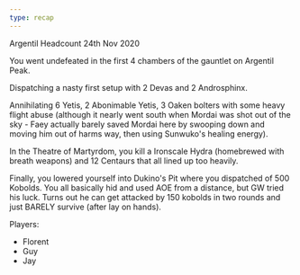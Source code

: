 ```yaml
---
type: recap
---
```


Argentil Headcount
24th Nov 2020

You went undefeated in the first 4 chambers of the gauntlet on Argentil Peak.

Dispatching a nasty first setup with 2 Devas and 2 Androsphinx.

Annihilating 6 Yetis, 2 Abonimable Yetis, 3 Oaken bolters with some heavy flight abuse (although it nearly went south when Mordai was shot out of the sky - Faey actually barely saved Mordai here by swooping down and moving him out of harms way, then using Sunwuko's healing energy).

In the Theatre of Martyrdom, you kill a Ironscale Hydra (homebrewed with breath weapons) and 12 Centaurs that all lined up too heavily.

Finally, you lowered yourself into Dukino's Pit where you dispatched of 500 Kobolds.
You all basically hid and used AOE from a distance, but GW tried his luck. Turns out he can get attacked by 150 kobolds in two rounds and just BARELY survive (after lay on hands).

Players:
- Florent
- Guy
- Jay
